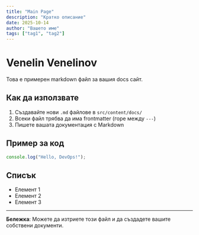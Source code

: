 ```yaml
---
title: "Main Page"
description: "Кратко описание"
date: 2025-10-14
author: "Вашето име"
tags: ["tag1", "tag2"]
---
```


# Venelin Venelinov


Това е примерен markdown файл за вашия docs сайт.

## Как да използвате

1. Създавайте нови `.md` файлове в `src/content/docs/`
2. Всеки файл трябва да има frontmatter (горе между `---`)
3. Пишете вашата документация с Markdown

## Пример за код

```javascript
console.log("Hello, DevOps!");
```

## Списък

- Елемент 1
- Елемент 2
- Елемент 3

---

**Бележка**: Можете да изтриете този файл и да създадете вашите собствени документи.

